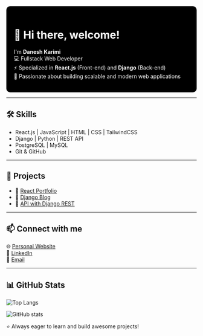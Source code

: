 <div style="background-color:black; padding:20px; border-radius:10px;">
<font color="white">

# 👋 Hi there, welcome!
I'm **Danesh Karimi**  
💻 Fullstack Web Developer  
⚡ Specialized in **React.js** (Front-end) and **Django** (Back-end)  
🚀 Passionate about building scalable and modern web applications

</font>
</div>


---

## 🛠 Skills
- React.js | JavaScript | HTML | CSS | TailwindCSS
- Django | Python | REST API
- PostgreSQL | MySQL
- Git & GitHub

---

## 📌 Projects
- 🔗 [React Portfolio](link-to-project)
- 🔗 [Django Blog](link-to-project)
- 🔗 [API with Django REST](link-to-project)

---

## 📫 Connect with me
🌐 [Personal Website](www.linkedin.com/in/danesh-karimi-17942337b)  
💼 [LinkedIn](www.linkedin.com/in/danesh-karimi-17942337b)  
📧 [Email](mailto:daneshkarimi70@gmail.com)  

---
## 📊 GitHub Stats

![Top Langs](https://github-readme-stats.vercel.app/api/top-langs/?username=daneshkarimi2000&layout=compact&theme=radical)

![GitHub stats](https://github-readme-stats.vercel.app/api?username=daneshkarimi2000&show_icons=true&theme=radical)


⭐️ Always eager to learn and build awesome projects!
